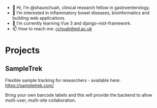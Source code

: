 - 👋 Hi, I’m @shaunchuah, clinical research fellow in gastroenterology.
- 👀 I’m interested in inflammatory bowel diseases, bioinformatics and building web applications.
- 🌱 I’m currently learning Vue 3 and django-rest-framework.
- 📫 How to reach me: cchuah@ed.ac.uk

# Projects

## SampleTrek

Flexible sample tracking for researchers - available here: https://sampletrek.com/

Bring your own barcode labels and this will provide the backend to allow multi-user, multi-site collaboration.

